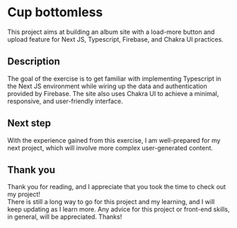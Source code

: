 # Cup bottomless

This project aims at building an album site with a load-more button and upload feature for Next JS, Typescript, Firebase, and Chakra UI practices.

## Description

The goal of the exercise is to get familiar with implementing Typescript in the Next JS environment while wiring up the data and authentication provided by Firebase. The site also uses Chakra UI to achieve a minimal, responsive, and user-friendly interface.

## Next step

With the experience gained from this exercise, I am well-prepared for my next project, which will involve more complex user-generated content.

## Thank you

Thank you for reading, and I appreciate that you took the time to check out my project!  
There is still a long way to go for this project and my learning, and I will keep updating as I learn more. Any advice for this project or front-end skills, in general, will be appreciated. Thanks!
